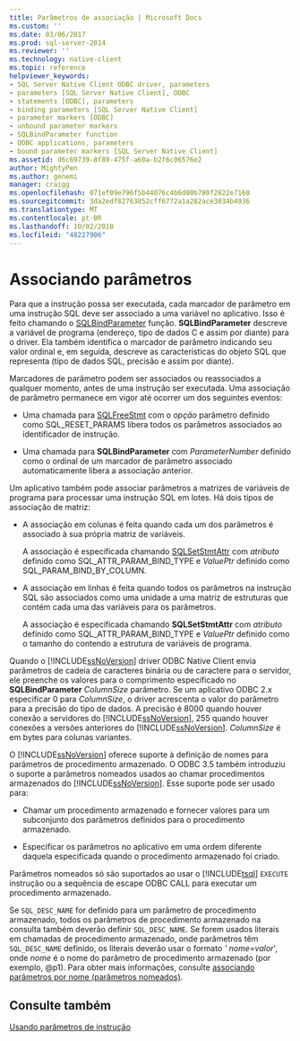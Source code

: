 ```yaml
---
title: Parâmetros de associação | Microsoft Docs
ms.custom: ''
ms.date: 03/06/2017
ms.prod: sql-server-2014
ms.reviewer: ''
ms.technology: native-client
ms.topic: reference
helpviewer_keywords:
- SQL Server Native Client ODBC driver, parameters
- parameters [SQL Server Native Client], ODBC
- statements [ODBC], parameters
- binding parameters [SQL Server Native Client]
- parameter markers [ODBC]
- unbound parameter markers
- SQLBindParameter function
- ODBC applications, parameters
- bound parameter markers [SQL Server Native Client]
ms.assetid: d6c69739-8f89-475f-a60a-b2f6c06576e2
author: MightyPen
ms.author: genemi
manager: craigg
ms.openlocfilehash: 071ef09e796f5b44076c4b6d00b780f2822e7168
ms.sourcegitcommit: 3da2edf82763852cff6772a1a282ace3034b4936
ms.translationtype: MT
ms.contentlocale: pt-BR
ms.lasthandoff: 10/02/2018
ms.locfileid: "48227906"
---
```

# <a name="binding-parameters"></a>Associando parâmetros
  Para que a instrução possa ser executada, cada marcador de parâmetro em uma instrução SQL deve ser associado a uma variável no aplicativo. Isso é feito chamando o [SQLBindParameter](../native-client-odbc-api/sqlbindparameter.md) função. **SQLBindParameter** descreve a variável de programa (endereço, tipo de dados C e assim por diante) para o driver. Ela também identifica o marcador de parâmetro indicando seu valor ordinal e, em seguida, descreve as características do objeto SQL que representa (tipo de dados SQL, precisão e assim por diante).  
  
 Marcadores de parâmetro podem ser associados ou reassociados a qualquer momento, antes de uma instrução ser executada. Uma associação de parâmetro permanece em vigor até ocorrer um dos seguintes eventos:  
  
-   Uma chamada para [SQLFreeStmt](../native-client-odbc-api/sqlfreestmt.md) com o *opção* parâmetro definido como SQL_RESET_PARAMS libera todos os parâmetros associados ao identificador de instrução.  
  
-   Uma chamada para **SQLBindParameter** com *ParameterNumber* definido como o ordinal de um marcador de parâmetro associado automaticamente libera a associação anterior.  
  
 Um aplicativo também pode associar parâmetros a matrizes de variáveis de programa para processar uma instrução SQL em lotes. Há dois tipos de associação de matriz:  
  
-   A associação em colunas é feita quando cada um dos parâmetros é associado à sua própria matriz de variáveis.  
  
     A associação é especificada chamando [SQLSetStmtAttr](../native-client-odbc-api/sqlsetstmtattr.md) com *atributo* definido como SQL_ATTR_PARAM_BIND_TYPE e *ValuePtr* definido como SQL_PARAM_BIND_BY_COLUMN.  
  
-   A associação em linhas é feita quando todos os parâmetros na instrução SQL são associados como uma unidade a uma matriz de estruturas que contém cada uma das variáveis para os parâmetros.  
  
     A associação é especificada chamando **SQLSetStmtAttr** com *atributo* definido como SQL_ATTR_PARAM_BIND_TYPE e *ValuePtr* definido como o tamanho do contendo a estrutura de variáveis de programa.  
  
 Quando o [!INCLUDE[ssNoVersion](../../includes/ssnoversion-md.md)] driver ODBC Native Client envia parâmetros de cadeia de caracteres binária ou de caractere para o servidor, ele preenche os valores para o comprimento especificado no **SQLBindParameter** *ColumnSize* parâmetro. Se um aplicativo ODBC 2.x especificar 0 para *ColumnSize*, o driver acrescenta o valor do parâmetro para a precisão do tipo de dados. A precisão é 8000 quando houver conexão a servidores do [!INCLUDE[ssNoVersion](../../includes/ssnoversion-md.md)], 255 quando houver conexões a versões anteriores do [!INCLUDE[ssNoVersion](../../includes/ssnoversion-md.md)]. *ColumnSize* é em bytes para colunas variantes.  
  
 O [!INCLUDE[ssNoVersion](../../includes/ssnoversion-md.md)] oferece suporte à definição de nomes para parâmetros de procedimento armazenado. O ODBC 3.5 também introduziu o suporte a parâmetros nomeados usados ao chamar procedimentos armazenados do [!INCLUDE[ssNoVersion](../../includes/ssnoversion-md.md)]. Esse suporte pode ser usado para:  
  
-   Chamar um procedimento armazenado e fornecer valores para um subconjunto dos parâmetros definidos para o procedimento armazenado.  
  
-   Especificar os parâmetros no aplicativo em uma ordem diferente daquela especificada quando o procedimento armazenado foi criado.  
  
 Parâmetros nomeados só são suportados ao usar o [!INCLUDE[tsql](../../includes/tsql-md.md)] `EXECUTE` instrução ou a sequência de escape ODBC CALL para executar um procedimento armazenado.  
  
 Se `SQL_DESC_NAME` for definido para um parâmetro de procedimento armazenado, todos os parâmetros de procedimento armazenado na consulta também deverão definir `SQL_DESC_NAME`.  Se forem usados literais em chamadas de procedimento armazenado, onde parâmetros têm `SQL_DESC_NAME` definido, os literais deverão usar o formato *' nome*=*valor*', onde *nome* é o nome do parâmetro de procedimento armazenado (por exemplo, @p1). Para obter mais informações, consulte [associando parâmetros por nome (parâmetros nomeados)](http://go.microsoft.com/fwlink/?LinkId=167215).  
  
## <a name="see-also"></a>Consulte também  
 [Usando parâmetros de instrução](using-statement-parameters.md)  
  
  
